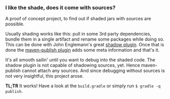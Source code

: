 ### I like the shade, does it come with sources? ###

A proof of concept project, to find out if shaded jars with sources are possible.

Usually shading works like this: pull in some 3rd party dependencies, bundle them in a single artifact and rename some packages while doing so. This can be done with John Englemann's great [shadow plugin](https://github.com/johnrengelman/shadow). Once that is done the [maven-publish plugin](http://www.gradle.org/docs/current/userguide/publishing_maven.html) adds some meta information and that's it.

It's all smooth sailin' until you want to debug into the shaded code. The shadow plugin is not capable of shadowing sources, yet. Hence maven-publish cannot attach any sources. And since debugging without sources is not very insightful, this project arose.

**TL;TR** It works! Have a look at the `build.gradle` or simply run `$ gradle -q publish`.

